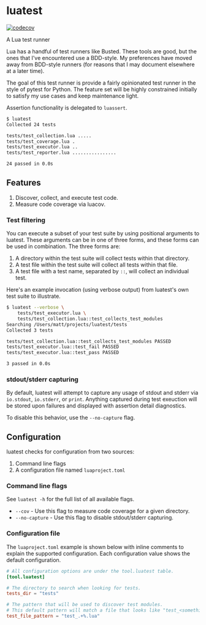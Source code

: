 # luatest

[![codecov](https://codecov.io/gh/mblayman/luatest/branch/main/graph/badge.svg?token=DBYXXLQXKB)](https://codecov.io/gh/mblayman/luatest)

A Lua test runner

Lua has a handful of test runners like Busted.
These tools are good, but the ones that I've encountered use a BDD-style.
My preferences have moved away from BDD-style runners
(for reasons that I may document elsewhere at a later time).

The goal of this test runner is provide a fairly opinionated test runner
in the style of pytest for Python.
The feature set will be highly constrained initially
to satisfy my use cases and keep maintenance light.

Assertion functionality is delegated to `luassert`.

```bash
$ luatest
Collected 24 tests

tests/test_collection.lua .....
tests/test_coverage.lua .
tests/test_executor.lua ..
tests/test_reporter.lua ................

24 passed in 0.0s
```

## Features

1. Discover, collect, and execute test code.
2. Measure code coverage via luacov.

### Test filtering

You can execute a subset of your test suite
by using positional arguments to luatest.
These arguments can be in one of three forms,
and these forms can be used in combination.
The three forms are:

1. A directory within the test suite will collect tests within that directory.
2. A test file within the test suite will collect all tests within that file.
3. A test file with a test name, separated by `::`, will collect an individual test.

Here's an example invocation (using verbose output)
from luatest's own test suite
to illustrate.

```bash
$ luatest --verbose \
    tests/test_executor.lua \
    tests/test_collection.lua::test_collects_test_modules
Searching /Users/matt/projects/luatest/tests
Collected 3 tests

tests/test_collection.lua::test_collects_test_modules PASSED
tests/test_executor.lua::test_fail PASSED
tests/test_executor.lua::test_pass PASSED

3 passed in 0.0s
```

### stdout/stderr capturing

By default, luatest will attempt to capture any usage of stdout and stderr
via `io.stdout`, `io.stderr`, or `print`.
Anything captured during test exeuction will be stored upon failures
and displayed with assertion detail diagnostics.

To disable this behavior, use the `--no-capture` flag.

## Configuration

luatest checks for configuration from two sources:

1. Command line flags
2. A configuration file named `luaproject.toml`

### Command line flags

See `luatest -h` for the full list of all available flags.

* `--cov` - Use this flag to measure code coverage for a given directory.
* `--no-capture` - Use this flag to disable stdout/stderr capturing.

### Configuration file

The `luaproject.toml` example is shown below with inline comments
to explain the supported configuration.
Each configuration value shows the default configuration.

```toml
# All configuration options are under the tool.luatest table.
[tool.luatest]

# The directory to search when looking for tests.
tests_dir = "tests"

# The pattern that will be used to discover test modules.
# This default pattern will match a file that looks like "test_<something>.lua".
test_file_pattern = "test_.+%.lua"
```
